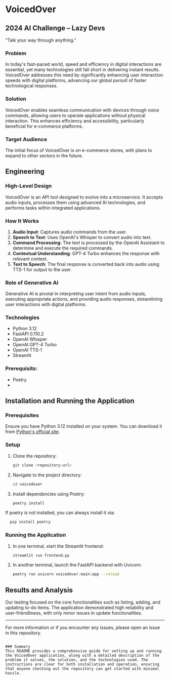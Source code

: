 # VoicedOver

## 2024 AI Challenge – Lazy Devs
"Talk your way through anything."

### Problem
In today's fast-paced world, speed and efficiency in digital interactions are essential, yet many technologies still fall short in delivering instant results. VoicedOver addresses this need by significantly enhancing user interaction speeds with digital platforms, advancing our global pursuit of faster technological responses.

### Solution
VoicedOver enables seamless communication with devices through voice commands, allowing users to operate applications without physical interaction. This enhances efficiency and accessibility, particularly beneficial for e-commerce platforms.

### Target Audience
The initial focus of VoicedOver is on e-commerce stores, with plans to expand to other sectors in the future.

## Engineering

### High-Level Design
VoicedOver is an API tool designed to evolve into a microservice. It accepts audio inputs, processes them using advanced AI technologies, and performs tasks within integrated applications.

### How It Works
1. **Audio Input**: Captures audio commands from the user.
2. **Speech to Text**: Uses OpenAI's Whisper to convert audio into text.
3. **Command Processing**: The text is processed by the OpenAI Assistant to determine and execute the required commands.
4. **Contextual Understanding**: GPT-4 Turbo enhances the response with relevant context.
5. **Text to Speech**: The final response is converted back into audio using TTS-1 for output to the user.

### Role of Generative AI
Generative AI is pivotal in interpreting user intent from audio inputs, executing appropriate actions, and providing audio responses, streamlining user interactions with digital platforms.

### Technologies
- Python 3.12
- FastAPI 0.110.2
- OpenAI Whisper
- OpenAI GPT-4 Turbo
- OpenAI TTS-1
- Streamlit

### Prerequisits:
- Poetry
- 

## Installation and Running the Application

### Prerequisites
Ensure you have Python 3.12 installed on your system. You can download it from [Python's official site](https://www.python.org/downloads/).

### Setup
1. Clone the repository:
   ```bash
   git clone <repository-url>
   ```
2. Navigate to the project directory:
   ```bash
   cd voicedover
   ```
3. Install dependencies using Poetry:
   ```bash
   poetry install
   ```
If poetry is not installed, you can always install it via:
 ```bash
   pip install poetry
   ```

### Running the Application
1. In one terminal, start the Streamlit frontend:
   ```bash
   streamlit run frontend.py
   ```
2. In another terminal, launch the FastAPI backend with Uvicorn:
   ```bash
   poetry run uvicorn voicedover.main:app --reload
   ```

## Results and Analysis
Our testing focused on the core functionalities such as listing, adding, and updating to-do items. The application demonstrated high reliability and user-friendliness, with only minor issues in update functionalities.

---

For more information or if you encounter any issues, please open an issue in this repository.
```

### Summary
This README provides a comprehensive guide for setting up and running the VoicedOver application, along with a detailed description of the problem it solves, the solution, and the technologies used. The instructions are clear for both installation and operation, ensuring that anyone checking out the repository can get started with minimal hassle.

